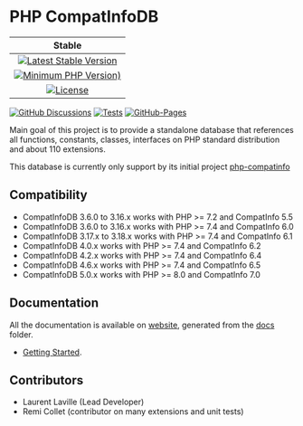<!-- markdownlint-disable MD013 -->
# PHP CompatInfoDB

| Stable |
|:------:|
| [![Latest Stable Version](https://img.shields.io/packagist/v/bartlett/php-compatinfo-db)](https://packagist.org/packages/bartlett/php-compatinfo-db) |
| [![Minimum PHP Version)](https://img.shields.io/packagist/php-v/bartlett/php-compatinfo-db)](https://www.php.net/supported-versions.php) |
| [![License](https://img.shields.io/packagist/l/bartlett/php-compatinfo-db)](https://github.com/llaville/php-compatinfo-db/blob/master/LICENSE) |

 [![GitHub Discussions](https://img.shields.io/github/discussions/llaville/php-compatinfo-db)](https://github.com/llaville/php-compatinfo-db/discussions)
 [![Tests](https://github.com/llaville/php-compatinfo-db/workflows/Tests/badge.svg)](https://github.com/llaville/php-compatinfo-db/actions)
 [![GitHub-Pages](https://github.com/llaville/php-compatinfo-db/actions/workflows/gh-pages.yml/badge.svg)](https://github.com/llaville/php-compatinfo-db/actions/workflows/gh-pages.yml)

Main goal of this project is to provide a standalone database that references
all functions, constants, classes, interfaces on PHP standard distribution and about 110 extensions.

This database is currently only support by its initial project [php-compatinfo](https://github.com/llaville/php-compatinfo)

## Compatibility

* CompatInfoDB 3.6.0 to 3.16.x works with PHP >= 7.2 and CompatInfo 5.5
* CompatInfoDB 3.6.0 to 3.16.x works with PHP >= 7.4 and CompatInfo 6.0
* CompatInfoDB 3.17.x to 3.18.x works with PHP >= 7.4 and CompatInfo 6.1
* CompatInfoDB 4.0.x works with PHP >= 7.4 and CompatInfo 6.2
* CompatInfoDB 4.2.x works with PHP >= 7.4 and CompatInfo 6.4
* CompatInfoDB 4.6.x works with PHP >= 7.4 and CompatInfo 6.5
* CompatInfoDB 5.0.x works with PHP >= 8.0 and CompatInfo 7.0

## Documentation

All the documentation is available on [website](https://llaville.github.io/php-compatinfo-db/5.x),
generated from the [docs](https://github.com/llaville/php-compatinfo-db/tree/5.x/docs) folder.

* [Getting Started](docs/getting-started.md).

## Contributors

* Laurent Laville (Lead Developer)
* Remi Collet (contributor on many extensions and unit tests)
